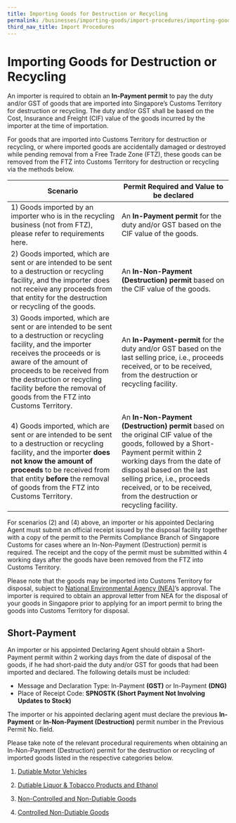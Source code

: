 ```yaml
---
title: Importing Goods for Destruction or Recycling
permalink: /businesses/importing-goods/import-procedures/importing-goods-for-destruction-or-recycling/
third_nav_title: Import Procedures
---
```

# Importing Goods for Destruction or Recycling

An importer is required to obtain an **In-Payment permit** to pay the duty and/or GST of goods that are imported into Singapore’s Customs Territory for destruction or recycling. The duty and/or GST shall be based on the Cost, Insurance and Freight (CIF) value of the goods incurred by the importer at the time of importation.

For goods that are imported into Customs Territory for destruction or recycling, or where imported goods are accidentally damaged or destroyed while pending removal from a Free Trade Zone (FTZ), these goods can be removed from the FTZ into Customs Territory for destruction or recycling via the methods below.

| **Scenario** | **Permit Required and Value to be declared** |
|--|--|
| 1) Goods imported by an importer who is in the recycling business (not from FTZ), please refer to requirements here.  | An **In-Payment permit** for the duty and/or GST based on the CIF value of the goods. |
| 2) Goods imported, which are sent or are intended to be sent to a destruction or recycling facility, and the importer does not receive any proceeds from that entity for the destruction or recycling of the goods. | An **In-Non-Payment (Destruction) permit** based on the CIF value of the goods. |
| 3) Goods imported, which are sent or are intended to be sent to a destruction or recycling facility, and the importer receives the proceeds or is aware of the amount of proceeds to be received from the destruction or recycling facility before the removal of goods from the FTZ into Customs Territory. | An **In-Payment-permit** for the duty and/or GST based on the last selling price, i.e., proceeds received, or to be received, from the destruction or recycling facility. |
| 4) Goods imported, which are sent or are intended to be sent to a destruction or recycling facility, and the importer **does not know the amount of proceeds** to be received from that entity **before** the removal of goods from the FTZ into Customs Territory. | An **In-Non-Payment (Destruction) permit** based on the original CIF value of the goods, followed by a Short-Payment permit within 2 working days from the date of disposal based on the last selling price, i.e., proceeds received, or to be received, from the destruction or recycling facility. |

For scenarios (2) and (4) above, an importer or his appointed Declaring Agent must submit an official receipt issued by the disposal facility together with a copy of the permit to the Permits Compliance Branch of Singapore Customs for cases where an In-Non-Payment (Destruction) permit is required. The receipt and the copy of the permit must be submitted within 4 working days after the goods have been removed from the FTZ into Customs Territory.

Please note that the goods may be imported into Customs Territory for disposal, subject to [National Environmental Agency (NEA)](https://www.nea.gov.sg/)’s approval. The importer is required to obtain an approval letter from NEA for the disposal of your goods in Singapore prior to applying for an import permit to bring the goods into Customs Territory for disposal.

## Short-Payment

An importer or his appointed Declaring Agent should obtain a Short-Payment permit within 2 working days from the date of disposal of the goods, if he had short-paid the duty and/or GST for goods that had been imported and declared. The following details must be included:

-   Message and Declaration Type: In-Payment  **(GST)**  or In-Payment  **(DNG)**
-   Place of Receipt Code:  **SPNOSTK (Short Payment Not Involving Updates to Stock)**

The importer or his appointed declaring agent must declare the previous  **In-Payment**  or  **In-Non-Payment (Destruction)**  permit number in the Previous Permit No. field.

Please take note of the relevant procedural requirements when obtaining an In-Non-Payment (Destruction) permit for the destruction or recycling of imported goods listed in the respective categories below.

1. [Dutiable Motor Vehicles](/businesses/importing-goods/import-procedures/importing-goods-for-destruction-or-recycling/dutiable-motor-vehicles)

2. [Dutiable Liquor &amp; Tobacco Products and Ethanol](/businesses/importing-goods/import-procedures/importing-goods-for-destruction-or-recycling/dutiable-liquor-tobacco-ethanol) 

3. [Non-Controlled and Non-Dutiable Goods](/businesses/importing-goods/import-procedures/importing-goods-for-destruction-or-recycling/nc-nd-goods)

4. [Controlled Non-Dutiable Goods](/businesses/importing-goods/import-procedures/importing-goods-for-destruction-or-recycling/controlled-nd-goods)